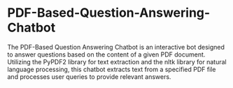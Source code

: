 # PDF-Based-Question-Answering-Chatbot
The PDF-Based Question Answering Chatbot is an interactive bot designed to answer questions based on the content of a given PDF document. Utilizing the PyPDF2 library for text extraction and the nltk library for natural language processing, this chatbot extracts text from a specified PDF file and processes user queries to provide relevant answers.
